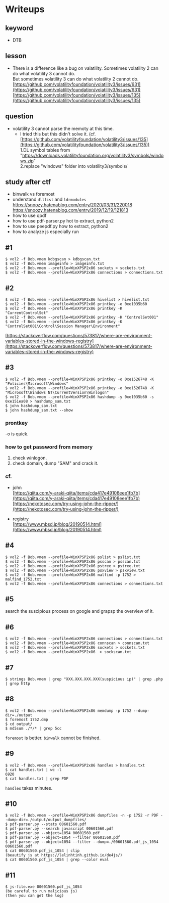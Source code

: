 # Writeups
## keyword
- DTB

## lesson
- There is a difference like a bug on valatility.
Sometimes volatility 2 can do what volatility 3 cannot do.  
But sometimes volatility 3 can do what volatility 2 cannot do.  
[https://github.com/volatilityfoundation/volatility3/issues/631](https://github.com/volatilityfoundation/volatility3/issues/631) 
[https://github.com/volatilityfoundation/volatility3/issues/135](https://github.com/volatilityfoundation/volatility3/issues/135) 

## question
- volatility 3 cannot parse the memoty at this time.  
  - I tried this but this didn't solve it. (cf. [https://github.com/volatilityfoundation/volatility3/issues/135](https://github.com/volatilityfoundation/volatility3/issues/135))  
1.DL symbol tables from "https://downloads.volatilityfoundation.org/volatility3/symbols/windows.zip"  
2.replace "windows" folder into volatility3/symbols/  

## study after ctf
- binwalk vs foremost
- understand `dlllist` and `ldrmodules`
https://snoozy.hatenablog.com/entry/2020/03/31/220018  
https://snoozy.hatenablog.com/entry/2019/12/19/121813
- how to use qpdf
- how to use pdf-parser.py
hot to extract, python2
- how to use peepdf.py
how to extract, python2
- how to analyze js
especially run

## #1
```
$ vol2 -f Bob.vmem kdbgscan > kdbgscan.txt
$ vol2 -f Bob.vmem imageinfo > imageinfo.txt
$ vol2 -f Bob.vmem --profile=WinXPSP2x86 sockets > sockets.txt
$ vol2 -f Bob.vmem --profile=WinXPSP2x86 connections > connections.txt
```

## #2
```
$ vol2 -f Bob.vmem --profile=WinXPSP2x86 hivelist > hivelist.txt
$ vol2 -f Bob.vmem --profile=WinXPSP2x86 printkey -o 0xe1035b60
$ vol2 -f Bob.vmem --profile=WinXPSP2x86 printkey -K "CurrentControlSet"
$ vol2 -f Bob.vmem --profile=WinXPSP2x86 printkey -K "ControlSet001"
$ vol2 -f Bob.vmem --profile=WinXPSP2x86 printkey -K "ControlSet001\Control\Session Manager\Environment"
```
[https://stackoverflow.com/questions/573817/where-are-environment-variables-stored-in-the-windows-registry](https://stackoverflow.com/questions/573817/where-are-environment-variables-stored-in-the-windows-registry)

## #3
```
$ vol2 -f Bob.vmem --profile=WinXPSP2x86 printkey -o 0xe1526748 -K "Policies\Microsoft\Windows"
$ vol2 -f Bob.vmem --profile=WinXPSP2x86 printkey -o 0xe1526748 -K "Microsoft\Windows NT\CurrentVersion\Winlogon"
$ vol2 -f Bob.vmem --profile=WinXPSP2x86 hashdump -y 0xe1035b60 -s 0xe151ea08 > hashdump_sam.txt
$ john hashdump_sam.txt
$ john hashdump_sam.txt --show
```
### prontkey
-o is quick.

### how to get password from memory 
1. check winlogon.
1. check domain, dump "SAM" and crack it.    


### cf.
- john  
[https://qiita.com/y-araki-qiita/items/cda417e49108eee1fb7b](https://qiita.com/y-araki-qiita/items/cda417e49108eee1fb7b)  
[https://nekotosec.com/try-using-john-the-ripper/](https://nekotosec.com/try-using-john-the-ripper/)

- registry  
[https://www.mbsd.jp/blog/20190514.html](https://www.mbsd.jp/blog/20190514.html)

## #4
```
$ vol2 -f Bob.vmem --profile=WinXPSP2x86 pslist > pslist.txt
$ vol2 -f Bob.vmem --profile=WinXPSP2x86 psscan > psscan.txt
$ vol2 -f Bob.vmem --profile=WinXPSP2x86 pstree > pstree.txt
$ vol2 -f Bob.vmem --profile=WinXPSP2x86 psxview > psxview.txt
$ vol2 -f Bob.vmem --profile=WinXPSP2x86 malfind -p 1752 > malfind_1752.txt
$ vol2 -f Bob.vmem --profile=WinXPSP2x86 connections > connections.txt
```
## #5
search the suscipious process on google and grapsp the overview of it.

## #6
```
$ vol2 -f Bob.vmem --profile=WinXPSP2x86 connections > connections.txt
$ vol2 -f Bob.vmem --profile=WinXPSP2x86 connscan > connscan.txt
$ vol2 -f Bob.vmem --profile=WinXPSP2x86 sockets > sockets.txt
$ vol2 -f Bob.vmem --profile=WinXPSP2x86  > sockscan.txt
```

## #7
```
$ strings Bob.vmem | grep "XXX.XXX.XXX.XXX(suspicious ip)" | grep .php | grep http
```

## #8
```
$ vol2 -f Bob.vmem --profile=WinXPSP2x86 memdump -p 1752 --dump-dir=./output
$ foremost 1752.dmp
$ cd output/
$ md5sum ./*/* | grep 5cc
```
`foremost` is better. `binwalk` cannot be finished.  

## #9
```
$ vol2 -f Bob.vmem --profile=WinXPSP2x86 handles > handles.txt
$ cat handles.txt | wc -l
6920
$ cat handles.txt | grep PDF
```
`handles` takes minutes.

## #10
```
$ vol2 -f Bob.vmem --profile=WinXPSP2x86 dumpfiles -n -p 1752 -r PDF --dump-dir=./output/output_dumpfiles/
$ pdf-parser.py --stats 00601560.pdf
$ pdf-parser.py --search javascript 00601560.pdf
$ pdf-parser.py --object=1054 00601560.pdf
$ pdf-parser.py --object=1054 --filter 00601560.pdf
$ pdf-parser.py --object=1054 --filter --dump=./00601560.pdf_js_1054 00601560.pdf
$ cat 00601560.pdf_js_1054 | clip
(beautify js at https://lelinhtinh.github.io/de4js/)
$ cat 00601560.pdf_js_1054 | grep --color eval
```

## #11
```
$ js-file.exe 00601560.pdf_js_1054
(be careful to run malicious js)
(then you can get the log)
```